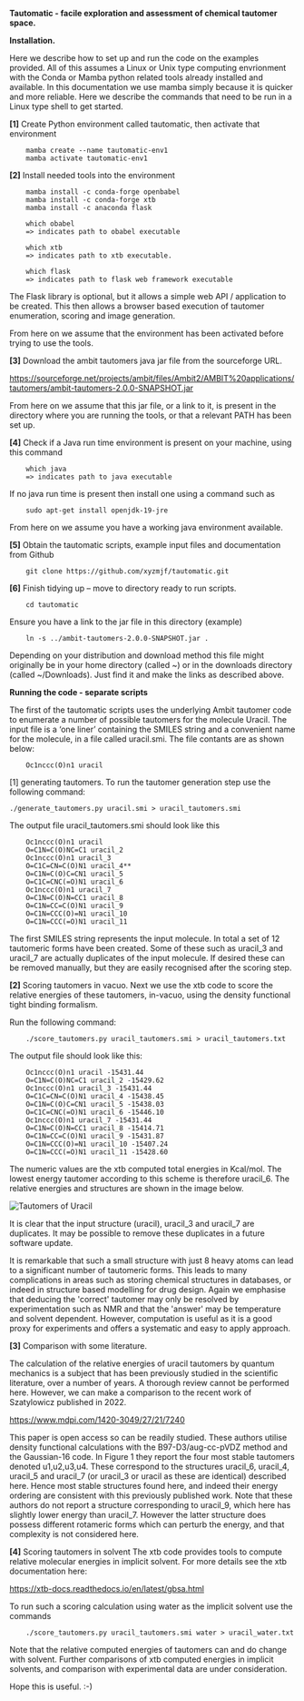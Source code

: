 

**Tautomatic - facile exploration and assessment of chemical tautomer space.**

**Installation.** 

Here we describe how to set up and run the code on the examples provided. All of this assumes a Linux or Unix type computing envrionment with the Conda or Mamba python related tools already installed and available. In this documentation we use mamba simply because it is quicker and more reliable. Here we describe the commands that need to be run in a Linux type shell to get started.

**[1]** Create Python environment called tautomatic, then activate that environment
```
	mamba create --name tautomatic-env1 
	mamba activate tautomatic-env1
```
**[2]** Install needed tools into the environment	
```
	mamba install -c conda-forge openbabel
	mamba install -c conda-forge xtb
	mamba install -c anaconda flask

	which obabel 
	=> indicates path to obabel executable 

	which xtb 
	=> indicates path to xtb executable.

	which flask
	=> indicates path to flask web framework executable

```
The Flask library is optional, but it allows a simple web API / application to be created.
This then allows a browser based execution of tautomer enumeration, scoring and image generation.


From here on we assume that the environment has been activated before trying to use the tools. 


**[3]** Download the ambit tautomers java jar file from the sourceforge URL.

https://sourceforge.net/projects/ambit/files/Ambit2/AMBIT%20applications/tautomers/ambit-tautomers-2.0.0-SNAPSHOT.jar

From here on we assume that this jar file, or a link to it, is present in the directory where you are running the tools, or that a relevant PATH has been set up. 


**[4]** Check if a Java run time environment is present on your machine, using this command

```
	which java 
	=> indicates path to java executable 
```
If no java run time is present then install one using a command such as 
```
	sudo apt-get install openjdk-19-jre
```
From here on we assume you have a working java environment available. 

**[5]** Obtain the tautomatic scripts, example input files and documentation from Github
```
	git clone https://github.com/xyzmjf/tautomatic.git
```	
**[6]** Finish tidying up – move to directory ready to run scripts. 
```
	cd tautomatic
```
Ensure you have a link to the jar file in this directory (example)

```
 	ln -s ../ambit-tautomers-2.0.0-SNAPSHOT.jar .
```
Depending on your distribution and download method this file might originally be in your home directory (called ~) 
or in the downloads directory (called ~/Downloads). Just find it and make the links as described above.

**Running the code - separate scripts**

The first of the tautomatic scripts uses the underlying Ambit tautomer code to enumerate a number of possible tautomers for the molecule Uracil. The input file is a ‘one liner’ containing the SMILES string and a convenient name for the molecule, in a file called uracil.smi. The file contants are as shown below:
```
	Oc1nccc(O)n1 uracil
```
[1] generating tautomers.
To run the tautomer generation step use the following command:

	./generate_tautomers.py uracil.smi > uracil_tautomers.smi

The output file uracil_tautomers.smi should look like this
```
	Oc1nccc(O)n1 uracil
	O=C1N=C(O)NC=C1 uracil_2
	Oc1nccc(O)n1 uracil_3
	O=C1C=CN=C(O)N1 uracil_4**
	O=C1N=C(O)C=CN1 uracil_5
	O=C1C=CNC(=O)N1 uracil_6
	Oc1nccc(O)n1 uracil_7
	O=C1N=C(O)N=CC1 uracil_8
	O=C1N=CC=C(O)N1 uracil_9
	O=C1N=CCC(O)=N1 uracil_10
	O=C1N=CCC(=O)N1 uracil_11
```
The first SMILES string represents the input molecule. In total a set of 12 tautomeric forms have been created. Some of these such as uracil_3 and uracil_7 are actually duplicates of the input molecule. If desired these can be removed manually, but they are easily recognised after the scoring step. 

**[2]** Scoring tautomers in vacuo.
Next we use the xtb code to score the relative energies of these tautomers, in-vacuo, using the density functional tight binding formalism. 

Run the following command:
```
	./score_tautomers.py uracil_tautomers.smi > uracil_tautomers.txt
```



The output file should look like this:
```
	Oc1nccc(O)n1 uracil -15431.44
	O=C1N=C(O)NC=C1 uracil_2 -15429.62
	Oc1nccc(O)n1 uracil_3 -15431.44
	O=C1C=CN=C(O)N1 uracil_4 -15438.45
	O=C1N=C(O)C=CN1 uracil_5 -15438.03
	O=C1C=CNC(=O)N1 uracil_6 -15446.10
	Oc1nccc(O)n1 uracil_7 -15431.44
	O=C1N=C(O)N=CC1 uracil_8 -15414.71
	O=C1N=CC=C(O)N1 uracil_9 -15431.87
	O=C1N=CCC(O)=N1 uracil_10 -15407.24
	O=C1N=CCC(=O)N1 uracil_11 -15428.60
```
The numeric values are the xtb computed total energies in Kcal/mol. 
The lowest energy tautomer according to this scheme is therefore uracil_6.
The relative energies and structures are shown in the image below. 
 
![Tautomers of Uracil](https://github.com/xyzmjf/test-repo1/blob/main/uracil_scores_tidy.svg)

It is clear that the input structure (uracil), uracil_3 and uracil_7 are duplicates. 
It may be possible to remove these duplicates in a future software update. 

It is remarkable that such a small structure with just 8 heavy atoms can lead
to a significant number of tautomeric forms. This leads to many complications
in areas such as storing chemical structures in databases, or indeed in 
structure based modelling for drug design. Again we emphasise that deducing the 'correct'
tautomer may only be resolved by experimentation such as NMR and that the 'answer' 
may be temperature and solvent dependent. However, computation is useful as it is 
a good proxy for experiments and offers a systematic and easy to apply approach. 

**[3]** Comparison with some literature. 

The calculation of the relative energies of uracil tautomers by quantum mechanics is a subject that has been previously studied in the scientific literature, over a number of years. A thorough review cannot be performed here. However, we can make a comparison to the recent work of Szatylowicz published in 2022.
 
https://www.mdpi.com/1420-3049/27/21/7240

This paper is open access so can be readily studied. These authors utilise density functional calculations with the B97-D3/aug-cc-pVDZ method and the Gaussian-16 code. In Figure 1 they report the four most stable tautomers denoted u1,u2,u3,u4. These correspond to the structures uracil_6, uracil_4, uracil_5 and uracil_7 (or uracil_3 or uracil as these are identical) described here. Hence most stable structures found here, and indeed their energy ordering are consistent with this previously published work. Note that these authors do not report a structure corresponding to uracil_9, which here has slightly lower energy than uracil_7. However the latter structure does possess different rotameric forms which can perturb the energy, and that complexity is not considered here.  

**[4]** Scoring tautomers in solvent
The xtb code provides tools to compute relative molecular energies in implicit solvent.
For more details see the xtb documentation here:

https://xtb-docs.readthedocs.io/en/latest/gbsa.html

To run such a scoring calculation using water as the implicit solvent use the commands
```
	./score_tautomers.py uracil_tautomers.smi water > uracil_water.txt 
```
Note that the relative computed energies of tautomers can and do change with solvent. 
Further comparisons of xtb computed energies in implicit solvents, and comparison 
with experimental data are under consideration.  

Hope this is useful. :-) 
